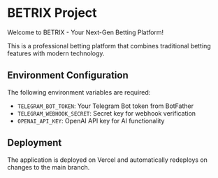 # BETRIX Project

Welcome to BETRIX - Your Next-Gen Betting Platform!

This is a professional betting platform that combines traditional betting features with modern technology.

## Environment Configuration

The following environment variables are required:

- `TELEGRAM_BOT_TOKEN`: Your Telegram Bot token from BotFather
- `TELEGRAM_WEBHOOK_SECRET`: Secret key for webhook verification
- `OPENAI_API_KEY`: OpenAI API key for AI functionality

## Deployment

The application is deployed on Vercel and automatically redeploys on changes to the main branch.
